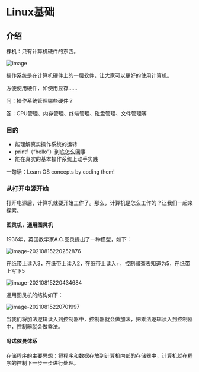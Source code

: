 # Linux基础

## 介绍

裸机：只有计算机硬件的东西。

![image](https://github.com/kuangdi1992/Interview-knowledge/blob/master/%E5%9B%BE%E7%89%87/Linux%E5%9B%BE%E7%89%87/image-20210815213517106.png)

操作系统是在计算机硬件上的一层软件，让大家可以更好的使用计算机。

方便使用硬件，如使用显存……

问：操作系统管理哪些硬件？

答：CPU管理、内存管理、终端管理、磁盘管理、文件管理等



### 目的

- 能理解真实操作系统的运转
- printf（“hello”）到底怎么回事
- 能在真实的基本操作系统上动手实践

一句话：Learn OS concepts by coding them!

### 从打开电源开始

打开电源后，计算机就要开始工作了。那么，计算机是怎么工作的？让我们一起来探索。

#### 图灵机，通用图灵机

1936年，英国数学家A.C.图灵提出了一种模型，如下：

![image-20210815220252876](C:\Users\kd\AppData\Roaming\Typora\typora-user-images\image-20210815220252876.png)

在纸带上读入3，在纸带上读入2，在纸带上读入+，控制器查表知道为5，在纸带上写下5

![image-20210815220434684](C:\Users\kd\AppData\Roaming\Typora\typora-user-images\image-20210815220434684.png)

通用图灵机的结构如下：

![image-20210815220701997](C:\Users\kd\AppData\Roaming\Typora\typora-user-images\image-20210815220701997.png)

当我们将加法逻辑读入到控制器中，控制器就会做加法，把乘法逻辑读入到控制器中，控制器就会做乘法。

#### 冯诺依曼体系

存储程序的主要思想：将程序和数据存放到计算机内部的存储器中，计算机就在程序的控制下一步一步进行处理。